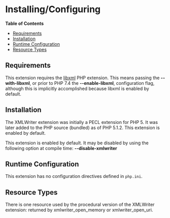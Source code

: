 Installing/Configuring
======================

**Table of Contents**

-   [Requirements](/xmlwriter/setup.html#Requirements)
-   [Installation](/xmlwriter/setup.html#Installation)
-   [Runtime
    Configuration](/xmlwriter/setup.html#Runtime%20Configuration)
-   [Resource Types](/xmlwriter/setup.html#Resource%20Types)

Requirements
------------

This extension requires the
<a href="/book/libxml.html" class="link">libxml</a> PHP extension. This
means passing the **--with-libxml**, or prior to PHP 7.4 the
**--enable-libxml**, configuration flag, although this is implicitly
accomplished because libxml is enabled by default.

Installation
------------

The XMLWriter extension was initially a PECL extension for PHP 5. It was
later added to the PHP source (bundled) as of PHP 5.1.2. This extension
is enabled by default.

This extension is enabled by default. It may be disabled by using the
following option at compile time: **--disable-xmlwriter**

Runtime Configuration
---------------------

This extension has no configuration directives defined in `php.ini`.

Resource Types
--------------

There is one resource used by the procedural version of the XMLWriter
extension: returned by <span
class="function">xmlwriter\_open\_memory</span> or <span
class="function">xmlwriter\_open\_uri</span>.
